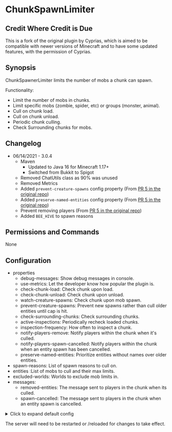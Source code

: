 # ChunkSpawnLimiter

## Credit Where Credit is Due

This is a fork of the original plugin by Cyprias, which is aimed to be compatible with newer versions of Minecraft and to have some updated features, with the permission of Cyprias.

## Synopsis

ChunkSpawnerLimiter limits the number of mobs a chunk can spawn.

Functionality:

- Limit the number of mobs in chunks.
- Limit specific mobs (zombie, spider, etc) or groups (monster, animal).
- Cull on chunk load.
- Cull on chunk unload.
- Periodic chunk culling.
- Check Surrounding chunks for mobs.

## Changelog

- 06/14/2021 - 3.0.4
  - Maven
    - Updated to Java 16 for Minecraft 1.17+
    - Switched from Bukkit to Spigot
  - Removed ChatUtils class as 90% was unused
  - Removed Metrics
  - Added `prevent-creature-spawns` config property (From [PR 5 in the original repo](https://github.com/Cyprias/ChunkSpawnerLimiter/pull/5/commits/9ef4c7d47a22ef4747017bb9d9ed33e15329a2c4))
  - Added `preserve-named-entities` config property (From [PR 5 in the original repo](https://github.com/Cyprias/ChunkSpawnerLimiter/pull/5/commits/9ef4c7d47a22ef4747017bb9d9ed33e15329a2c4))
  - Prevent removing players (From [PR 5 in the original repo](https://github.com/Cyprias/ChunkSpawnerLimiter/pull/5/commits/27a81d754ddad0562ba4d71e9a1d74d8395d1e31))
  - Added `BEE_HIVE` to spawn reasons

## Permissions and Commands

None

## Configuration

- properties
  - debug-messages: Show debug messages in console.
  - use-metrics: Let the developer know how popular the plugin is.
  - check-chunk-load: Check chunk upon load.
  - check-chunk-unload: Check chunk upon unload.
  - watch-creature-spawns: Check chunk upon mob spawn.
  - prevent-creature-spawns: Prevent new spawns rather than cull older entities until cap is hit.
  - check-surrounding-chunks: Check surrounding chunks.
  - active-inspections: Periodically recheck loaded chunks.
  - inspection-frequency: How often to inspect a chunk.
  - notify-players-remove: Notify players within the chunk when it's culled.
  - notify-players-spawn-cancelled: Notify players within the chunk when an entity spawn has been cancelled.
  - preserve-named-entities: Prioritize entities without names over older entities.
- spawn-reasons: List of spawn reasons to cull on.
- entities :List of mobs to cull and their max limits.
- excluded-worlds: Worlds to exclude mob limits in.
- messages:
  - removed-entities: The message sent to players in the chunk when its culled.
  - spawn-cancelled: The message sent to players in the chunk when an entity spawn is cancelled.

<details>
    <summary>Click to expand default config</summary>

```yaml
config-version: 1.1
properties:
  # Show debug messages.
  debug-messages: false

  # Check a chunk upon load (ChunkLoadEvent).
  check-chunk-load: false

  # Check a chunk upon unload (ChunkUnloadEvent).
  check-chunk-unload: false

  # Check a chunk when a mob spawns (CreatureSpawnEvent).
  watch-creature-spawns: true

  # Prevent new spawns rather than cull older entities until cap is hit.
  prevent-creature-spawns: false

  # Radius of surrounding chunks to check.
  check-surrounding-chunks: 1

  # When a chunk is loaded, recheck it periodically.
  active-inspections: true

  # How often, in seconds, to check the chunk.
  inspection-frequency: 300

  # Notify players in that chunk if stuff has been culled.
  notify-players-remove: false

  # Notify players in that chunk if a spawn event has been cancelled
  notify-players-spawn-cancelled: false

  # Prioritize entities without names over older entities.
  preserve-named-entities: true

# Spawn reasons to cull on.
spawn-reasons:
  NATURAL: true
  JOCKEY: true
  CHUNK_GEN: true
  SPAWNER: true
  EGG: true
  SPAWNER_EGG: true
  LIGHTNING: true
  BEEHIVE: true
  # These are deprecated, might not work in the future.
  BED: true
  BUILD_SNOWMAN: true
  BUILD_IRONGOLEM: true
  BUILD_WITHER: true
  VILLAGE_DEFENSE: true
  VILLAGE_INVASION: true
  BREEDING: true
  SLIME_SPLIT: true
  REINFORCEMENTS: true
  CUSTOM: true
  DEFAULT: true

entities:
  ANIMAL: 50
  MONSTER: 50
  NPC: 50
  OTHER: 500
#  WATER_MOB: 5
#  AMBIENT: 5
#  CREEPER: 10
#  SHEEP: 10
#  OCELOT: 10
#  GIANT: 10
#  SLIME: 10
#  GHAST: 10
#  PIG_ZOMBIE: 10
#  ENDERMAN: 10
#  SILVERFISH: 10
#  MAGMA_CUBE: 10
#  CHICKEN: 10
#  SQUID: 10
#  WOLF: 10
#  MUSHROOM_COW: 10
#  SNOWMAN: 10
#  VILLAGER: 10
#  SPIDER: 10
#  SKELETON: 10
#  ZOMBIE: 10
#  BLAZE: 10
#  CAVE_SPIDER: 10
#  IRON_GOLEM: 10
#  WITHER: 10
#  PIG: 10
#  HORSE: 10
#  WITCH: 10

# Exclude these worlds from limits.
excluded-worlds: []

messages:
  removed-entites: "&7Removed %amount% %type% in your chunk."
  spawn-cancelled: "&7Cancelled spawn event for %type% in your chunk."
```

</details>

The server will need to be restarted or /reloaded for changes to take effect.
